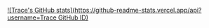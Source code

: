 [![Trace's GitHub stats](https://github-readme-stats.vercel.app/api?username=Trace GitHub ID)](https://github.com/anuraghazra/github-readme-stats)

